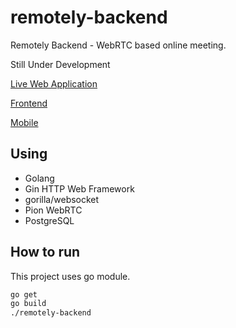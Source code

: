 # remotely-backend

Remotely Backend - WebRTC based online meeting.

Still Under Development

[Live Web Application](https://remotely-sigma.vercel.app/)

[Frontend](https://github.com/jhalitaksoy/remotely-frontend)

[Mobile](https://github.com/jhalitaksoy/remotely_mobile)

## Using 

- Golang
- Gin HTTP Web Framework
- gorilla/websocket
- Pion WebRTC
- PostgreSQL

## How to run
This project uses go module.

```bash 
go get
go build
./remotely-backend
